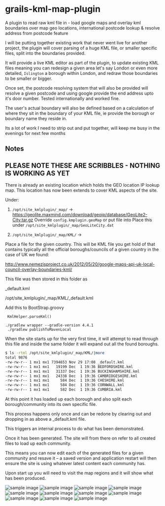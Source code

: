 # grails-kml-map-plugin
A plugin to read raw kml file in - load google maps and overlay kml boundaries over map geo locations, international postcode lookup &amp; resolve address from postcode feature



I will be putting together existing work that never went live for another project, the plugin will cover parsing of a huge KML file, or smaller specific files, split into the boundaries provided. 

It will provide a live KML editor as part of the plugin, to update existing KML files meaning you can redesign a given area let's say London or even more detailed, `Islington` a borough within London, and redraw those boundaries to be smaller or bigger.

Once set, the postcode resolving system that will also be provided will resolve a given postcode and using google provide the end address upto it's door number. Tested internationally and worked fine.

The user's actual boundary will also be defined based on a calculation of where they sit in the boundary of your KML file, ie provide the borough or boundary name they reside in.


Its a lot of work I need to strip out and put together, will keep me busy in the evenings for next few months

Notes
----
PLEASE NOTE THESE ARE SCRIBBLES - NOTHING IS WORKING AS YET 
----

There is already an existing location which holds the GEO location IP lookup map. 
This location has now been extends to cover KML aspects of the site.

Under:


1.  `/opt/site_kmlplugin/_map/` -> https://geolite.maxmind.com/download/geoip/database/GeoLite2-City.tar.gz
Override `config.kmplugin.geoMap` or put file into
Place this under `/opt/site_kmlplugin/_map/GeoLiteCity.dat`




2. `/opt/site_kmlplugin/_map/KML/` ->

Place a file for the given country. This will be KML file you get hold of that contains typically all the official boroughs/councils of a given country in the case of UK we found:

http://www.nemezisproject.co.uk/2012/05/20/google-maps-api-uk-local-council-overlay-boundaries-kml/

This file was then stored in this folder as 

_default.kml


/opt/site_kmlplugin/_map/KML/_default.kml


Add this to BootStrap.groovy

```
 KmlHelper.parseKml()
```

```
./gradlew wrapper --gradle-version 4.4.1
 ./gradlew publishToMavenLocal
```

 
When the site starts up for the very first time, it will attempt to read through this file and inside the same folder it will expand out all the found boroughs.

```bash
$ ls -rtml /opt/site_kmlplugin/_map/KML/|more
total 9876
-rw-rw-r-- 1 mx1 mx1 7394653 Nov 29 17:08 _default.kml
-rw-rw-r-- 1 mx1 mx1   19199 Dec  1 19:36 BEDFORDSHIRE.kml
-rw-rw-r-- 1 mx1 mx1   31337 Dec  1 19:36 BUCKINGHAMSHIRE.kml
-rw-rw-r-- 1 mx1 mx1   24338 Dec  1 19:36 CAMBRIDGESHIRE.kml
-rw-rw-r-- 1 mx1 mx1     584 Dec  1 19:36 CHESHIRE.kml
-rw-rw-r-- 1 mx1 mx1     584 Dec  1 19:36 CORNWALL.kml
-rw-rw-r-- 1 mx1 mx1     582 Dec  1 19:36 CUMBRIA.kml
```

At this point it has loaded up each borough and also split each borough/community into its own specific file.

This process happens only once and can be redone by clearing out and dropping in as above a _default.kml file.

This triggers an internal process to do what has been demonstrated.

Once it has been generated. The site will from there on refer to all created files to load up each community.

This means you can now edit each of the generated files for a given community and resave it – a saved version and application restart will then ensure the site is using whatever latest content each community has.

Upon start up you will need to visit the  map regions and it will show what has been produced.

![sample image](https://raw.githubusercontent.com/vahidhedayati/grails-kml-map-plugin/master/documentation/map-region-editor.png)
![sample image](https://raw.githubusercontent.com/vahidhedayati/grails-kml-map-plugin/master/documentation/map-region-editor-edit.png)
![sample image](https://raw.githubusercontent.com/vahidhedayati/grails-kml-map-plugin/master/documentation/map-region-editor-edit1.png)
![sample image](https://raw.githubusercontent.com/vahidhedayati/grails-kml-map-plugin/master/documentation/map-region-editor-edit2.png)
![sample image](https://raw.githubusercontent.com/vahidhedayati/grails-kml-map-plugin/master/documentation/map-region-editor-edit3.png)
![sample image](https://raw.githubusercontent.com/vahidhedayati/grails-kml-map-plugin/master/documentation/map-region-editor-edit4.png)
![sample image](https://raw.githubusercontent.com/vahidhedayati/grails-kml-map-plugin/master/documentation/map-region-editor-edit5.png)
![sample image](https://raw.githubusercontent.com/vahidhedayati/grails-kml-map-plugin/master/documentation/map-region-editor-edit6.png)
![sample image](https://raw.githubusercontent.com/vahidhedayati/grails-kml-map-plugin/master/documentation/map-region-editor-edit7.png)
![sample image](https://raw.githubusercontent.com/vahidhedayati/grails-kml-map-plugin/master/documentation/map-region-editor-edit8.png)
![sample image](https://raw.githubusercontent.com/vahidhedayati/grails-kml-map-plugin/master/documentation/map-region-editor-edit9.png)

